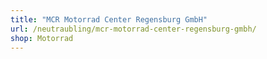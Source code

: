 ```yaml
---
title: "MCR Motorrad Center Regensburg GmbH"
url: /neutraubling/mcr-motorrad-center-regensburg-gmbh/
shop: Motorrad
---
```

